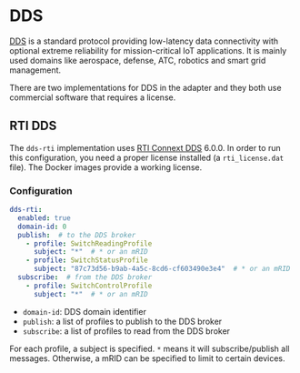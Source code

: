 # DDS

[DDS](https://www.dds-foundation.org/) is a standard protocol providing
low-latency data connectivity with optional extreme reliability for
mission-critical IoT applications. It is mainly used domains like aerospace,
defense, ATC, robotics and smart grid management.

There are two implementations for DDS in the adapter and they both use
commercial software that requires a license.

## RTI DDS

The `dds-rti` implementation uses [RTI Connext DDS](https://www.rti.com/) 6.0.0.
In order to run this configuration, you need a proper license installed (a
`rti_license.dat` file). The Docker images provide a working license.

### Configuration

```yaml
dds-rti:
  enabled: true
  domain-id: 0
  publish:  # to the DDS broker
    - profile: SwitchReadingProfile
      subject: "*"  # * or an mRID
    - profile: SwitchStatusProfile
      subject: "87c73d56-b9ab-4a5c-8cd6-cf603490e3e4"  # * or an mRID
  subscribe:  # from the DDS broker
    - profile: SwitchControlProfile
      subject: "*"  # * or an mRID
```

- `domain-id`: DDS domain identifier
- `publish`: a list of profiles to publish to the DDS broker
- `subscribe`: a list of profiles to read from the DDS broker

For each profile, a subject is specified. `*` means it will subscribe/publish
all messages. Otherwise, a mRID can be specified to limit to certain devices.
